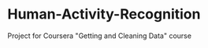 Human-Activity-Recognition
==========================

Project for Coursera "Getting and Cleaning Data" course
